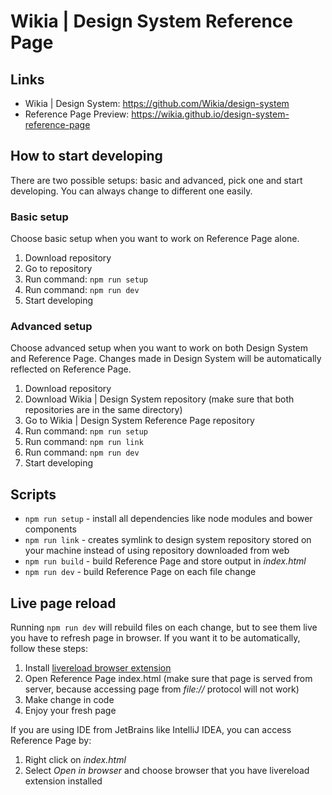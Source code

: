 # Wikia | Design System Reference Page

## Links

- Wikia | Design System: https://github.com/Wikia/design-system
- Reference Page Preview: https://wikia.github.io/design-system-reference-page

## How to start developing

There are two possible setups: basic and advanced, pick one and start developing.
You can always change to different one easily.

### Basic setup

Choose basic setup when you want to work on Reference Page alone.

1. Download repository
1. Go to repository
1. Run command: `npm run setup`
1. Run command: `npm run dev`
1. Start developing

### Advanced setup

Choose advanced setup when you want to work on both Design System and Reference Page.
Changes made in Design System will be automatically reflected on Reference Page.

1. Download repository
1. Download Wikia | Design System repository (make sure that both repositories are in the same directory)
1. Go to Wikia | Design System Reference Page repository
1. Run command: `npm run setup`
1. Run command: `npm run link`
1. Run command: `npm run dev`
1. Start developing

## Scripts

- `npm run setup` - install all dependencies like node modules and bower components
- `npm run link` - creates symlink to design system repository stored on your machine instead of using repository downloaded from web
- `npm run build` - build Reference Page and store output in *index.html*
- `npm run dev` - build Reference Page on each file change

## Live page reload

Running `npm run dev` will rebuild files on each change, but to see them live you have to refresh page in browser.
If you want it to be automatically, follow these steps:

1. Install [livereload browser extension](http://livereload.com/extensions/)
1. Open Reference Page index.html (make sure that page is served from server, because accessing page from *file://* protocol will not work)
1. Make change in code
1. Enjoy your fresh page

If you are using IDE from JetBrains like IntelliJ IDEA, you can access Reference Page by:

1. Right click on *index.html*
1. Select *Open in browser* and choose browser that you have livereload extension installed
